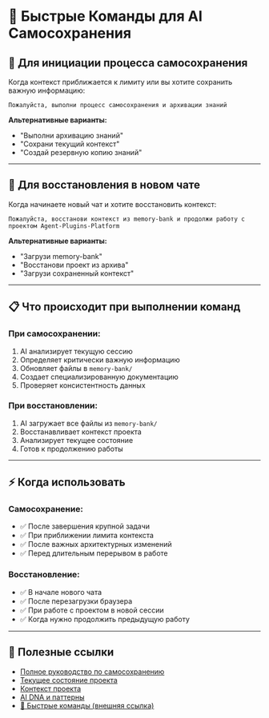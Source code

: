 # 🚀 Быстрые Команды для AI Самосохранения

## 📝 Для инициации процесса самосохранения

Когда контекст приближается к лимиту или вы хотите сохранить важную информацию:

```
Пожалуйста, выполни процесс самосохранения и архивации знаний
```

**Альтернативные варианты:**
- "Выполни архивацию знаний"
- "Сохрани текущий контекст"
- "Создай резервную копию знаний"

---

## 🔄 Для восстановления в новом чате

Когда начинаете новый чат и хотите восстановить контекст:

```
Пожалуйста, восстанови контекст из memory-bank и продолжи работу с проектом Agent-Plugins-Platform
```

**Альтернативные варианты:**
- "Загрузи memory-bank"
- "Восстанови проект из архива"
- "Загрузи сохраненный контекст"

---

## 📋 Что происходит при выполнении команд

### При самосохранении:
1. AI анализирует текущую сессию
2. Определяет критически важную информацию
3. Обновляет файлы в `memory-bank/`
4. Создает специализированную документацию
5. Проверяет консистентность данных

### При восстановлении:
1. AI загружает все файлы из `memory-bank/`
2. Восстанавливает контекст проекта
3. Анализирует текущее состояние
4. Готов к продолжению работы

---

## ⚡ Когда использовать

### Самосохранение:
- ✅ После завершения крупной задачи
- ✅ При приближении лимита контекста
- ✅ После важных архитектурных изменений
- ✅ Перед длительным перерывом в работе

### Восстановление:
- ✅ В начале нового чата
- ✅ После перезагрузки браузера
- ✅ При работе с проектом в новой сессии
- ✅ Когда нужно продолжить предыдущую работу

---

## 🔗 Полезные ссылки

- [Полное руководство по самосохранению](ai-self-preservation-guide.md)
- [Текущее состояние проекта](current-state.md)
- [Контекст проекта](project-context.md)
- [AI DNA и паттерны](ai-dna.md)
- [🚀 Быстрые команды (внешняя ссылка)](https://gist.github.com/LebedevIV/6386d4c8a743dbfd1d3c7a3afdb5cb2c/raw/6df6ab34e7aafeec1a5e4d7cebd50fc44101d3ec/quick-commands.md) 